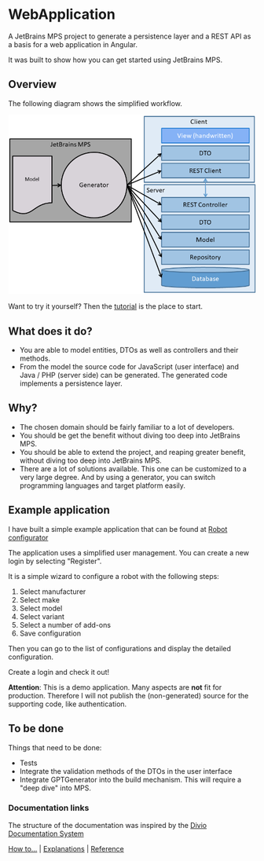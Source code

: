 # WebApplication

A JetBrains MPS project to generate a persistence layer and a REST API as a basis for a web application in Angular.

It was built to show how you can get started using JetBrains MPS.

## Overview

The following diagram shows the simplified workflow.

![Generation in a nutshell](doc/images/Generation.png)

Want to try it yourself? Then the [tutorial](doc/Tutorial.md) is the place to start.

## What does it do?

* You are able to model entities, DTOs as well as controllers and their methods.
* From the model the source code for JavaScript (user interface) and Java / PHP (server side) can be generated. The generated code implements a persistence layer.

## Why?

* The chosen domain should be fairly familiar to a lot of developers.
* You should be get the benefit without diving too deep into JetBrains MPS.
* You should be able to extend the project, and reaping greater benefit, without diving too deep into JetBrains MPS.
* There are a lot of solutions available. This one can be customized to a very large degree. And by using a generator, you can switch programming languages and target platform easily.

## Example application

I have built a simple example application that can be found at [Robot configurator](https://robotconfig.janradeck.de/)

The application uses a simplified user management. You can create a new login by selecting "Register".

It is a simple wizard to configure a robot with the following steps:

1. Select manufacturer
2. Select make
3. Select model
4. Select variant
5. Select a number of add-ons
6. Save configuration

Then you can go to the list of configurations and display the detailed configuration.

Create a login and check it out!

**Attention**: This is a demo application. Many aspects are **not** fit for production.
Therefore I will not publish the (non-generated) source for the supporting code, like authentication.

## To be done

Things that need to be done:

* Tests
* Integrate the validation methods of the DTOs in the user interface
* Integrate GPTGenerator into the build mechanism. This will require a "deep dive" into MPS.

### Documentation links

The structure of the documentation was inspired by the [Divio Documentation System](https://docs.divio.com/documentation-system/)

[How to...](doc/HowTo.md)  |  [Explanations](doc/Explanation.md)  |  [Reference](doc/Reference.md)
